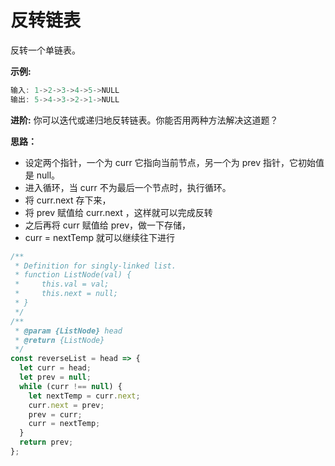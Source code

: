 # 反转链表

反转一个单链表。

**示例:**

```js
输入: 1->2->3->4->5->NULL
输出: 5->4->3->2->1->NULL
```

**进阶:**
你可以迭代或递归地反转链表。你能否用两种方法解决这道题？

**思路：**

- 设定两个指针，一个为 curr 它指向当前节点，另一个为 prev 指针，它初始值是 null。
- 进入循环，当 curr 不为最后一个节点时，执行循环。
- 将 curr.next 存下来，
- 将 prev 赋值给 curr.next ，这样就可以完成反转
- 之后再将 curr 赋值给 prev，做一下存储，
- curr = nextTemp 就可以继续往下进行

```js
/**
 * Definition for singly-linked list.
 * function ListNode(val) {
 *     this.val = val;
 *     this.next = null;
 * }
 */
/**
 * @param {ListNode} head
 * @return {ListNode}
 */
const reverseList = head => {
  let curr = head;
  let prev = null;
  while (curr !== null) {
    let nextTemp = curr.next;
    curr.next = prev;
    prev = curr;
    curr = nextTemp;
  }
  return prev;
};
```
